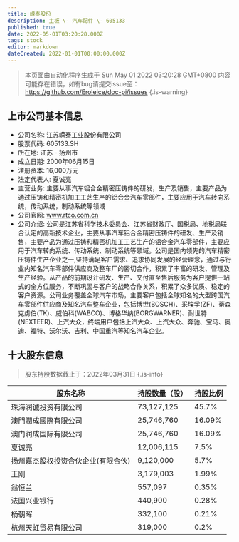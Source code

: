 ```yaml
---
title: 嵘泰股份
description: 主板 \- 汽车配件 \- 605133
published: true
date: 2022-05-01T03:20:28.000Z
tags: stock
editor: markdown
dateCreated: 2022-01-01T00:00:00.000Z
---
```


> 本页面由自动化程序生成于 Sun May 01 2022 03:20:28 GMT+0800
> 内容可能存在错误，如有bug请提交issue至：https://github.com/Eroleice/doc-pi/issues
{.is-warning}

## 上市公司基本信息
- 公司名称: 江苏嵘泰工业股份有限公司
- 股票代码: 605133.SH
- 所在地: 江苏 - 扬州市
- 成立日期: 2000年06月15日
- 注册资本: 16,000万元
- 法定代表人: 夏诚亮
- 主营业务: 主要从事汽车铝合金精密压铸件的研发，生产及销售，主要产品为通过压铸和精密机加工工艺生产的铝合金汽车零部件，主要应用于汽车转向系统，传动系统，制动系统等领域
- 公司官网: www.rtco.com.cn
- 公司介绍: 公司是江苏省科学技术委员会、江苏省财政厅、国税局、地税局联合认定的高新技术企业，主要从事汽车铝合金精密压铸件的研发、生产及销售，主要产品为通过压铸和精密机加工工艺生产的铝合金汽车零部件，主要应用于汽车转向系统、传动系统、制动系统等领域。公司是国内领先的汽车精密压铸件生产企业之一,坚持满足客户需求、追求协同发展的经营理念，通过与行业内知名汽车零部件供应商及整车厂的密切合作，积累了丰富的研发、管理及生产经验。从产品的前期设计研发、生产、交付直至售后服务为客户提供一站式的全方位服务，不断巩固与客户的战略合作关系，积累了众多优质、稳定的客户资源。公司业务覆盖全球汽车市场，主要客户包括全球知名的大型跨国汽车零部件供应商及知名汽车整车企业，包括博世(BOSCH)、采埃孚(ZF)、蒂森克虏伯(TK)、威伯科(WABCO)、博格华纳(BORGWARNER)、耐世特(NEXTEER)、上汽大众，终端用户包括上汽大众、上汽大众、奔驰、宝马、奥迪、福特、沃尔沃、吉利、中国重汽等知名汽车企业。


## 十大股东信息
> 股东持股数据截止于：2022年03月31日
{.is-info}

| 股东名称 | 持股数量（股） | 持股比例 |
| --- | --- | --- |
| 珠海润诚投资有限公司 | 73,127,125 | 45.7% |
| 澳門潤成國際有限公司 | 25,746,760 | 16.09% |
| 澳门润成国际有限公司 | 25,746,760 | 16.09% |
| 夏诚亮 | 12,006,115 | 7.5% |
| 扬州嘉杰股权投资合伙企业(有限合伙) | 9,120,000 | 5.7% |
| 王刚 | 3,179,003 | 1.99% |
| 翁恒兰 | 557,097 | 0.35% |
| 法国兴业银行 | 440,900 | 0.28% |
| 杨朝晖 | 332,100 | 0.21% |
| 杭州天虹贸易有限公司 | 319,000 | 0.2% |




